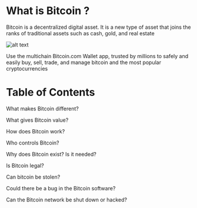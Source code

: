 # What is Bitcoin ?

 Bitcoin is a decentralized digital asset. It is a new type of asset that joins the ranks of traditional assets such as cash, gold, and real estate

![alt text](image.png)

 Use the multichain Bitcoin.com Wallet app, trusted by millions to safely and easily buy, sell, trade, and manage bitcoin and the most popular cryptocurrencies

# Table of Contents

 What makes Bitcoin different?

 What gives Bitcoin value?

 How does Bitcoin work?

 Who controls Bitcoin?

 Why does Bitcoin exist? Is it needed?

 Is Bitcoin legal?

 Can bitcoin be stolen?

 Could there be a bug in the Bitcoin software?

 Can the Bitcoin network be shut down or hacked?
